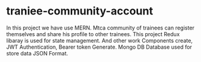 # traniee-community-account
In this project we have use MERN. Mtca community of trainees can register themselves and share his profile to other trainees. This project Redux libaray is used for state management. And other work Components create, JWT Authentication, Bearer token Generate. Mongo DB Database used for store data JSON Format.
